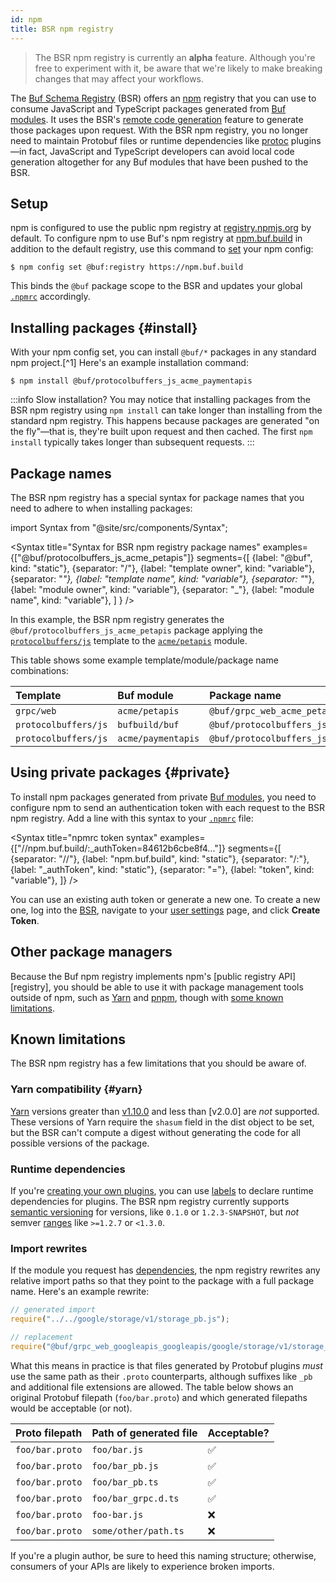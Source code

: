 ```yaml
---
id: npm
title: BSR npm registry
---
```


> The BSR npm registry is currently an **alpha** feature. Although you're free to experiment with it, be aware that we're likely to make breaking changes that may affect your workflows.

The [Buf Schema Registry][bsr] (BSR) offers an [npm] registry that you can use to consume JavaScript and TypeScript packages generated from [Buf modules][modules]. It uses the BSR's [remote code generation](overview.md) feature to generate those packages upon request. With the BSR npm registry, you no longer need to maintain Protobuf files or runtime dependencies like [protoc] plugins—in fact, JavaScript and TypeScript developers can avoid local code generation altogether for any Buf modules that have been pushed to the BSR.

## Setup

npm is configured to use the public npm registry at [registry.npmjs.org][npm-registry] by default. To configure npm to use Buf's npm registry at [npm.buf.build][buf-npm] in addition to the default registry, use this command to [set][npm-config] your npm config:

```terminal
$ npm config set @buf:registry https://npm.buf.build
```

This binds the `@buf` package scope to the BSR and updates your global [`.npmrc`][npmrc] accordingly.

## Installing packages {#install}

With your npm config set, you can install `@buf/*` packages in any standard npm project.[^1] Here's an example installation command:

```terminal
$ npm install @buf/protocolbuffers_js_acme_paymentapis
```

:::info Slow installation?
You may notice that installing packages from the BSR npm registry using `npm install` can take longer than installing from the standard npm registry. This happens because packages are generated "on the fly"—that is, they're built upon request and then cached. The first `npm install` typically takes longer than subsequent requests.
:::

## Package names

The BSR npm registry has a special syntax for package names that you need to adhere to when installing packages:

import Syntax from "@site/src/components/Syntax";

<Syntax
  title="Syntax for BSR npm registry package names"
  examples={["@buf/protocolbuffers_js_acme_petapis"]}
  segments={[
    {label: "@buf", kind: "static"},
    {separator: "/"},
    {label: "template owner", kind: "variable"},
    {separator: "_"},
    {label: "template name", kind: "variable"},
    {separator: "_"},
    {label: "module owner", kind: "variable"},
    {separator: "_"},
    {label: "module name", kind: "variable"},
  ]
} />

In this example, the BSR npm registry generates the `@buf/protocolbuffers_js_acme_petapis` package applying the [`protocolbuffers/js`](https://buf.build/protocolbuffers/templates/js) template to the [`acme/petapis`](https://buf.build/acme/petapis) module.

This table shows some example template/module/package name combinations:

Template | Buf module | Package name
:--------|:-----------|:------------
`grpc/web` | `acme/petapis` | `@buf/grpc_web_acme_petapis`
`protocolbuffers/js` | `bufbuild/buf` | `@buf/protocolbuffers_js_bufbuild_buf`
`protocolbuffers/js` | `acme/paymentapis` | `@buf/protocolbuffers_js_acme_paymentapis`

## Using private packages {#private}

To install npm packages generated from private [Buf modules][modules], you need to configure npm to send an authentication token with each request to the BSR npm registry. Add a line with this syntax to your [`.npmrc`][npmrc] file:

<Syntax
  title="npmrc token syntax"
  examples={["//npm.buf.build/:_authToken=84612b6cbe8f4..."]}
  segments={[
    {separator: "//"},
    {label: "npm.buf.build", kind: "static"},
    {separator: "/:"},
    {label: "_authToken", kind: "static"},
    {separator: "="},
    {label: "token", kind: "variable"},
  ]}
/>

You can use an existing auth token or generate a new one. To create a new one, log into the [BSR], navigate to your [user settings][settings] page, and click **Create Token**.

## Other package managers

Because the Buf npm registry implements npm's [public registry API][registry], you should be able to use it with package management tools outside of npm, such as [Yarn] and [pnpm], though with [some known limitations](#yarn).

## Known limitations

The BSR npm registry has a few limitations that you should be aware of.

### Yarn compatibility {#yarn}

[Yarn] versions greater than [v1.10.0][yarn_v1] and less than [v2.0.0] are _not_ supported. These versions of Yarn require the `shasum` field in the dist object to be set, but the BSR can't compute a digest without generating the code for all possible versions of the package.

### Runtime dependencies

If you're [creating your own plugins](../remote-generation/plugin-example.md), you can use [labels] to declare runtime dependencies for plugins. The BSR npm registry currently supports [semantic versioning][semver] for versions, like `0.1.0` or `1.2.3-SNAPSHOT`,  but _not_ semver [ranges] like `>=1.2.7` or `<1.3.0`.

### Import rewrites

If the module you request has [dependencies][deps], the npm registry rewrites any relative import paths so that they point to the package with a full package name. Here's an example rewrite:

```javascript
// generated import
require("../../google/storage/v1/storage_pb.js");

// replacement
require("@buf/grpc_web_googleapis_googleapis/google/storage/v1/storage_pb.js");
```

What this means in practice is that files generated by Protobuf plugins _must_ use the same path as their `.proto` counterparts, although suffixes like `_pb` and additional file extensions are allowed. The table below shows an original Protobuf filepath (`foo/bar.proto`) and which generated filepaths would be acceptable (or not).

Proto filepath | Path of generated file | Acceptable?
:--------------|:-----------------------|:-----------
`foo/bar.proto` | `foo/bar.js` | ✅
`foo/bar.proto` | `foo/bar_pb.js` | ✅
`foo/bar.proto` | `foo/bar_pb.ts` | ✅
`foo/bar.proto` | `foo/bar_grpc.d.ts` | ✅
`foo/bar.proto` | `foo-bar.js` | ❌
`foo/bar.proto` | `some/other/path.ts` | ❌

If you're a plugin author, be sure to heed this naming structure; otherwise, consumers of your APIs are likely to experience broken imports.

[bsr]: /bsr/overview
[buf-npm]: https://npm.buf.build
[deps]: /bsr/overview#dependencies
[labels]: /bsr/remote-generation/plugin-example#3-prepare-the-dockerfile
[modules]: /bsr/overview#modules
[npm]: https://npmjs.org
[npm-config]: https://docs.npmjs.com/cli/v8/commands/npm-config#set
[npmrc]: https://docs.npmjs.com/cli/v8/configuring-npm/npmrc
[plugins]: /bsr/remote-generation/concepts#plugins
[protoc]: https://github.com/protocolbuffers/protobuf
[pnpm]: https://pnpm.io
[ranges]: https://docs.npmjs.com/cli/v6/using-npm/semver#ranges
[npm-registry]: https://registry.npmjs.org
[registry-api]: https://github.com/npm/registry/blob/master/docs/REGISTRY-API.md
[semver]: https://semver.org
[settings]: https://buf.build/settings/user
[template]: /bsr/remote-generation/concepts#templates
[yarn]: https://yarnpkg.com
[yarn_v1]: https://github.com/yarnpkg/yarn/releases/tag/v1.10.0
[yarn_v2]: https://github.com/yarnpkg/berry
